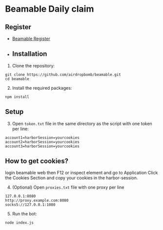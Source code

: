 # Beamable Daily claim

## Register
- [Beamable Register](https://hub.beamable.network/ref/S65QUP4F)

- ## Installation

1. Clone the repository:
```
git clone https://github.com/airdropbomb/beamable.git
cd beamable
```

2. Install the required packages:
```
npm install
```

## Setup

3. Open `token.txt` file in the same directory as the script with one token per line:
```
account1=harborSession=yourcookies
account2=harborSession=yourcookies
account3=harborSession=yourcookies
```
## How to get cookies?
login beamable web then F12 or inspect element and go to Application Click the Cookies Section and copy your cookies in the harbor-session.

4. (Optional) Open `proxies.txt` file with one proxy per line
```
127.0.0.1:8080
http://proxy.example.com:8080
socks5://127.0.0.1:1080
```

5. Run the bot:
```
node index.js
```
